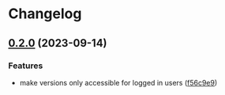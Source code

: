 # Changelog

## [0.2.0](https://github.com/b1rger/django-versions/compare/v0.1.0...v0.2.0) (2023-09-14)


### Features

* make versions only accessible for logged in users ([f56c9e9](https://github.com/b1rger/django-versions/commit/f56c9e9fb5198e805dcdde2394a281a4efe003e6))
